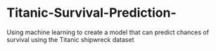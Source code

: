 # Titanic-Survival-Prediction-
Using machine learning to create a model that can predict chances of survival using the Titanic shipwreck dataset
